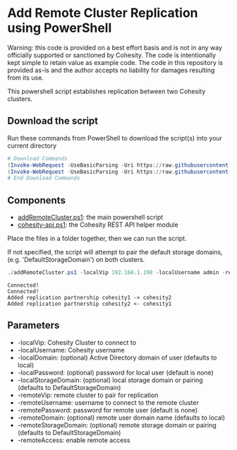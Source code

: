 # Add Remote Cluster Replication using PowerShell

Warning: this code is provided on a best effort basis and is not in any way officially supported or sanctioned by Cohesity. The code is intentionally kept simple to retain value as example code. The code in this repository is provided as-is and the author accepts no liability for damages resulting from its use.

This powershell script establishes replication between two Cohesity clusters.

## Download the script

Run these commands from PowerShell to download the script(s) into your current directory

```powershell
# Download Commands
(Invoke-WebRequest -UseBasicParsing -Uri https://raw.githubusercontent.com/bseltz-cohesity/scripts/master/powershell/addRemoteCluster/addRemoteCluster.ps1).content | Out-File addRemoteCluster.ps1; (Get-Content addRemoteCluster.ps1) | Set-Content addRemoteCluster.ps1
(Invoke-WebRequest -UseBasicParsing -Uri https://raw.githubusercontent.com/bseltz-cohesity/scripts/master/powershell/cohesity-api/cohesity-api.ps1).content | Out-File cohesity-api.ps1; (Get-Content cohesity-api.ps1) | Set-Content cohesity-api.ps1
# End Download Commands
```

## Components

* [addRemoteCluster.ps1](https://raw.githubusercontent.com/bseltz-cohesity/scripts/master/powershell/addRemoteCluster/addRemoteCluster.ps1): the main powershell script
* [cohesity-api.ps1](https://raw.githubusercontent.com/bseltz-cohesity/scripts/master/powershell/cohesity-api/cohesity-api.ps1): the Cohesity REST API helper module

Place the files in a folder together, then we can run the script.

If not specified, the script will attempt to pair the default storage domains, (e.g. 'DefaultStorageDomain') on both clusters.

```powershell
./addRemoteCluster.ps1 -localVip 192.168.1.198 -localUsername admin -remoteVip 10.1.1.202 -remoteUsername admin
```

```text
Connected!
Connected!
Added replication partnership cohesity1 -> cohesity2
Added replication partnership cohesity2 <- cohesity1
```

## Parameters

* -localVip: Cohesity Cluster to connect to
* -localUsername: Cohesity username
* -localDomain: (optional) Active Directory domain of user (defaults to local)
* -localPassword: (optional) password for local user (default is none)
* -localStorageDomain: (optional) local storage domain or pairing (defaults to DefaultStorageDomain)
* -remoteVip: remote cluster to pair for replication
* -remoteUsername: username to connect to the remote cluster
* -remotePassword: password for remote user (default is none)
* -remoteDomain: (optional) remote user domain name (defaults to local)
* -remoteStorageDomain: (optional) remote storage domain or pairing (defaults to DefaultStorageDomain)
* -remoteAccess: enable remote access
